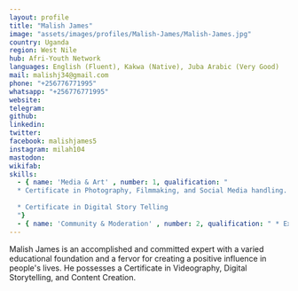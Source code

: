 ```yaml
---
layout: profile
title: "Malish James"
image: "assets/images/profiles/Malish-James/Malish-James.jpg"
country: Uganda
region: West Nile
hub: Afri-Youth Network
languages: English (Fluent), Kakwa (Native), Juba Arabic (Very Good)
mail: malishj34@gmail.com
phone: "+256776771995"
whatsapp: "+256776771995"
website: 
telegram: 
github: 
linkedin: 
twitter: 
facebook: malishjames5
instagram: milah104
mastodon: 
wikifab: 
skills:
  - { name: 'Media & Art' , number: 1, qualification: "
  * Certificate in Photography, Filmmaking, and Social Media handling.
  
  * Certificate in Digital Story Telling
  "}
  - { name: 'Community & Moderation' , number: 2, qualification: " * Executive Director of Afri-Youth Network"}
---
```

Malish James is an accomplished and committed expert with a varied educational foundation and a fervor for creating a positive influence in people's lives. He possesses a Certificate in Videography, Digital Storytelling, and Content Creation.